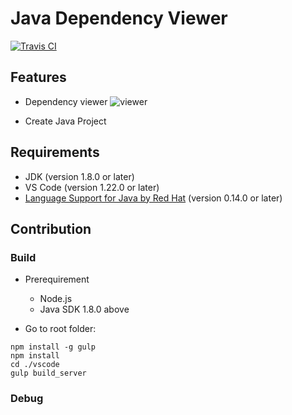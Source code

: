 # Java Dependency Viewer

[![Travis CI](https://travis-ci.org/Microsoft/vscode-java-explorer.svg?branch=master)](https://travis-ci.org/Microsoft/vscode-java-explorer)

## Features

* Dependency viewer
![viewer](https://raw.githubusercontent.com/yaohaizh/java-copilot/master/vscode/images/Dependency.gif)

* Create Java Project

## Requirements

- JDK (version 1.8.0 or later)
- VS Code (version 1.22.0 or later)
- [Language Support for Java by Red Hat](https://marketplace.visualstudio.com/items?itemName=redhat.java) (version 0.14.0 or later)

## Contribution
### Build
* Prerequirement
    - Node.js
    - Java SDK 1.8.0 above

* Go to root folder: 
```
npm install -g gulp 
npm install 
cd ./vscode
gulp build_server

```

### Debug
